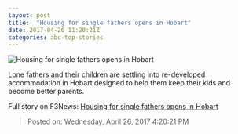```yaml
---
layout: post
title:  "Housing for single fathers opens in Hobart"
date: 2017-04-26 11:20:21Z
categories: abc-top-stories
---
```


![Housing for single fathers opens in Hobart](http://www.abc.net.au/news/image/8474304-1x1-700x700.jpg)

Lone fathers and their children are settling into re-developed accommodation in Hobart designed to help them keep their kids and become better parents.


Full story on F3News: [Housing for single fathers opens in Hobart](http://www.f3nws.com/n/eJdAh)

> Posted on: Wednesday, April 26, 2017 4:20:21 PM
